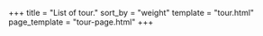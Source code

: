 +++
title = "List of tour."
sort_by = "weight"
template = "tour.html"
page_template = "tour-page.html"
+++

<script type="module">
import init from "./tour.js";

init('./tour_bg.wasm');
</script>
